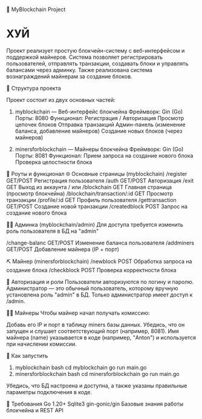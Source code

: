 🧾 MyBlockchain Project
<h1>ХУЙ</h1>
Проект реализует простую блокчейн-систему с веб-интерфейсом и поддержкой майнеров.
Система позволяет регистрировать пользователей, отправлять транзакции, создавать блоки и управлять балансами через админку. Также реализована система вознаграждений майнерам за создание блоков.

📁 Структура проекта

Проект состоит из двух основных частей:

1. myblockchain — Веб-интерфейс блокчейна
Фреймворк: Gin (Go)
Порты: 8080
Функционал:
Регистрация / Авторизация
Просмотр цепочек блоков
Отправка транзакций
Админ-панель (изменение баланса, добавление майнеров)
Создание новых блоков (через майнеров)

2. minersforblockchain — Майнеры блокчейна
Фреймворк: Gin (Go)
Порты: 8081
Функционал:
Прием запроса на создание нового блока
Проверка целостности блока

🧪 Роуты и функционал
🌐 Основные страницы (myblockchain)
/register
GET/POST
Регистрация пользователя
/auth
GET/POST
Авторизация
/exit
GET
Выход из аккаунта
/
или
/blockchain
GET
Главная страница (просмотр блокчейна)
/blockchain/transaction/:id
GET
Просмотр транзакции
/profile/:id
GET
Профиль пользователя
/gettransaction
GET/POST
Создание новой транзакции
/createdblock
POST
Запрос на создание нового блока

👨‍💻 Админка (myblockchain/admin)
Для доступа требуется изменить роль пользователя в БД на "admin"

/change-balanc
GET/POST
Изменение баланса пользователя
/addminers
GET/POST
Добавление майнера (IP + порт)

⛏️ Майнер (minersforblockchain)
/newblock
POST
Обработка запроса на создание блока
/checkblock
POST
Проверка корректности блока

🔐 Авторизация и роли
Пользователи авторизуются по логину и паролю.
Администратор — это обычный пользователь, которому вручную установлена роль "admin" в БД.
Только администратор имеет доступ к /admin.

🧑‍🌾 Майнеры
Чтобы майнер начал получать комиссию:

Добавь его IP и порт в таблицу miners базы данных.
Убедись, что он запущен и слушает соответствующий порт (например, 8081).
Имя майнера (name) указывается в коде (например, "Anton") и используется при начислении комиссии.

🚀 Как запустить
1. myblockchain
bash
cd myblockchain
go run main.go
2. minersforblockchain
bash
cd minersforblockchain
go run main.go

Убедись, что БД настроена и доступна, а также указаны правильные параметры подключения в коде. 


🧰 Требования
Go 1.20+
Sqlite3
gin-gonic/gin
Базовые знания работы блокчейна и REST API
